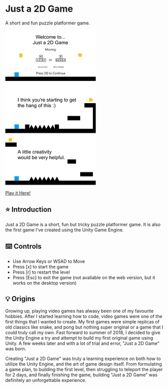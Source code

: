 # Just a 2D Game
A short and fun puzzle platformer game. 

<img src="screenshots/Game1.png" width="285" title="In Game Screenshot 1"> <img src="screenshots/Game2.png" width="285" title="In Game Screenshot 2"> <img src="screenshots/Game3.png" width="285" title="In Game Screenshot 3">

[Play it Here!](https://yobolo.itch.io/just-a-2d-game)

## :star: Introduction
Just a 2D Game is a short, fun but tricky puzzle platformer game. It is also the first game I've created using the Unity Game Engine.

## :keyboard: Controls

* Use Arrow Keys or WSAD to Move
* Press [x] to start the game 
* Press [r] to restart the level
* Press [Esc] to exit the game (not avaliable on the web version, but it works on the desktop version)

## :bulb: Origins

Growing up, playing video games has alwasy been one of my favourite hobbies. After I started learning how to code, video games were one of the first things that I wanted to create. My first games were simple replicas of old classics like snake, and pong but nothing super original or a game that I could truly call my own. Fast forward to summer of 2018, I decided to give the Unity Engine a try and attempt to build my first original game using Unity. A few weeks later and with a lot of trial and error, "Just a 2D Game" was born. 

Creating "Just a 2D Game" was truly a learning experience on both how to utilize the Unity Engine, and the art of game design itself. From formulating a game plan, to building the first level, then struggling to teleport the player for 2 days, and finally finishing the game, building "Just a 2D Game" was definitely an unforgettable experience. 
